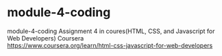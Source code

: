 # module-4-coding
module-4-coding Assignment 4 in coures(HTML, CSS, and Javascript for Web Developers) Coursera\
https://www.coursera.org/learn/html-css-javascript-for-web-developers
